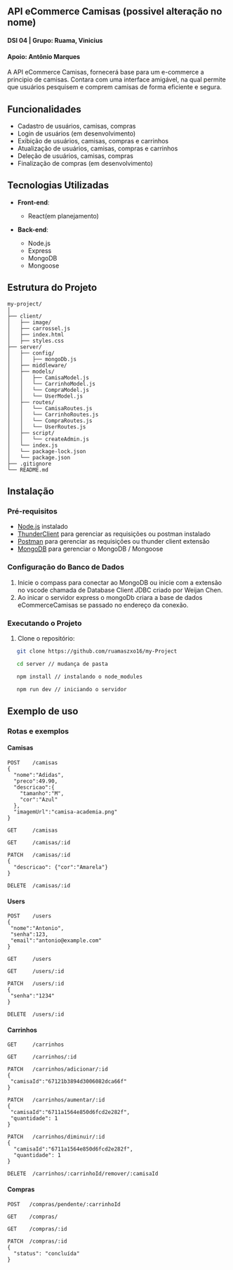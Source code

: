 ## API eCommerce Camisas (possivel alteração no nome)

#### DSI 04 | Grupo: Ruama, Vinicius
#### Apoio: Antônio Marques
A API eCommerce Camisas, fornecerá base para um e-commerce a principio de camisas. Contara com uma interface amigável, na qual permite que usuários pesquisem e comprem camisas de forma eficiente e segura.

## Funcionalidades

- Cadastro de usuários, camisas, compras
- Login de usuários (em desenvolvimento)
- Exibição de usuários, camisas, compras e carrinhos
- Atualização de usuários, camisas, compras e carrinhos
- Deleção de usuários, camisas, compras 
- Finalização de compras (em desenvolvimento)

## Tecnologias Utilizadas

- **Front-end**: 
  - React(em planejamento)

- **Back-end**:
  - Node.js
  - Express
  - MongoDB
  - Mongoose

## Estrutura do Projeto
```
my-project/
│
├── client/
│   ├── image/
│   ├── carrossel.js
│   ├── index.html
│   ├── styles.css
├── server/
│   ├── config/
│   │   ├── mongoDb.js
│   ├── middleware/
│   ├── models/
│   │   ├── CamisaModel.js
│   │   └── CarrinhoModel.js
│   │   └── CompraModel.js
│   │   └── UserModel.js
│   ├── routes/
│   │   └── CamisaRoutes.js
│   │   └── CarrinhoRoutes.js
│   │   └── CompraRoutes.js
│   │   └── UserRoutes.js
│   ├── script/
│   │   └── createAdmin.js
│   └── index.js
│   └── package-lock.json
│   └── package.json
├── .gitignore
└── README.md
```

## Instalação

### Pré-requisitos

- [Node.js](https://nodejs.org/) instalado
- [ThunderClient](https://www.thunderclient.com/) para gerenciar as requisições ou postman instalado
- [Postman](https://www.postman.com/downloads/) para gerenciar as requisições ou thunder client extensão
- [MongoDB](https://www.mongodb.com/try/download/community) para gerenciar o MongoDB / Mongoose

### Configuração do Banco de Dados

1. Inicie o compass para conectar ao MongoDB ou inicie com a extensão no vscode chamada de Database Client JDBC criado por Weijan Chen.
2. Ao inicar o servidor express o mongoDb criara a base de dados eCommerceCamisas se passado no endereço da conexão.

### Executando o Projeto

1. Clone o repositório:
```bash
   git clone https://github.com/ruamaszxo16/my-Project

   cd server // mudança de pasta

   npm install // instalando o node_modules

   npm run dev // iniciando o servidor
```

## Exemplo de uso

### Rotas e exemplos

#### Camisas
```
POST    /camisas
{
  "nome":"Adidas",
  "preco":49.90,
  "descricao":{ 
    "tamanho":"M", 
    "cor":"Azul"
  },
  "imagemUrl":"camisa-academia.png"
}

GET     /camisas

GET     /camisas/:id

PATCH   /camisas/:id
{
  "descricao": {"cor":"Amarela"}
}

DELETE  /camisas/:id
```

#### Users
```
POST    /users
{
 "nome":"Antonio",
 "senha":123,
 "email":"antonio@example.com"
}

GET     /users

GET     /users/:id

PATCH   /users/:id
{
 "senha":"1234"
}

DELETE  /users/:id
```

#### Carrinhos
```
GET     /carrinhos

GET     /carrinhos/:id

PATCH   /carrinhos/adicionar/:id
{
 "camisaId":"67121b3894d3006082dca66f"
}

PATCH   /carrinhos/aumentar/:id
{
 "camisaId":"6711a1564e850d6fcd2e282f",
 "quantidade": 1
}

PATCH   /carrinhos/diminuir/:id
{
  "camisaId":"6711a1564e850d6fcd2e282f",
  "quantidade": 1
}

DELETE  /carrinhos/:carrinhoId/remover/:camisaId
```

#### Compras
```
POST   /compras/pendente/:carrinhoId

GET    /compras/

GET    /compras/:id

PATCH  /compras/:id
{
  "status": "concluída"
}
```

